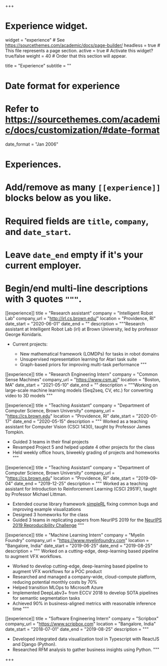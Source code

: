 +++
# Experience widget.
widget = "experience"  # See https://sourcethemes.com/academic/docs/page-builder/
headless = true  # This file represents a page section.
active = true  # Activate this widget? true/false
weight = 40  # Order that this section will appear.

title = "Experience"
subtitle = ""

# Date format for experience
#   Refer to https://sourcethemes.com/academic/docs/customization/#date-format
date_format = "Jan 2006"

# Experiences.
#   Add/remove as many `[[experience]]` blocks below as you like.
#   Required fields are `title`, `company`, and `date_start`.
#   Leave `date_end` empty if it's your current employer.
#   Begin/end multi-line descriptions with 3 quotes `"""`.

[[experience]]
  title = "Research assistant"
  company = "Intelligent Robot Lab"
  company_url = "http://irl.cs.brown.edu/"
  location = "Providence, RI"
  date_start = "2020-06-01"
  date_end = ""
  description = """Research assistant at Intelligent Robot Lab (irl) at Brown University, led by professor George Konidaris.

  * Current projects:

    * New mathematical framework (LOMDPs) for tasks in robot domains
    * Unsupervised representation learning for Atari task suite
    * Graph-based priors for improving multi-task performance
"""

[[experience]]
  title = "Research Engineering Intern"
  company = "Common Sense Machines"
  company_url = "https://www.csm.ai/"
  location = "Boston, MA"
  date_start = "2021-05-10"
  date_end = ""
  description = """Working on large-scale machine learning models (Seq2seq, CV, etc.) for converting video to 3D models
"""

[[experience]]
  title = "Teaching Assistant"
  company = "Department of Computer Science, Brown University"
  company_url = "https://cs.brown.edu"
  location = "Providence, RI"
  date_start = "2020-01-17"
  date_end = "2020-05-15"
  description = """ Worked as a teaching assistant for Computer Vision (CSCI 1430), taught by Professor James Tompkin. 

  * Guided 3 teams in their final projects
  * Revamped Project 5 and helped update 4 other projects for the class
  * Held weekly office hours, biweekly grading of projects and homeworks
"""

[[experience]]
  title = "Teaching Assistant"
  company = "Department of Computer Science, Brown University"
  company_url = "https://cs.brown.edu"
  location = "Providence, RI"
  date_start = "2019-09-04"
  date_end = "2019-12-25"
  description = """ Worked as a teaching assistant for Introduction to Reinforcement Learning (CSCI 2951F), taught by Professor Michael Littman. 

  * Extended course library framework [simpleRL](https://github.com/david-abel/simple_rl) fixing common bugs and improving example visualizations
  * Designed 3 homeworks for the class
  * Guided 3 teams in replicating papers from NeurIPS 2019 for the [NeurIPS 2019 Reproducibility Challenge](https://reproducibility-challenge.github.io/neurips2019)
"""

[[experience]]
  title = "Machine Learning Intern"
  company = "Myelin Foundry"
  company_url = "https://www.myelinfoundry.com"
  location = "Bangalore, India"
  date_start = "2019-06-25"
  date_end = "2019-08-25"
  description = """ Worked on a cutting-edge, deep-learning based pipeline to augment VFX workflows. 

  * Worked to develop cutting-edge, deep-learning based pipeline to augment VFX workflows for a POC product
  * Researched and managed a company-wide, cloud-compute platform, reducing potential monthly costs by 70% 
  * Helped transition MLOps to Microsoft Azure
  * Implemented DeepLabv3+ from ECCV 2018 to develop SOTA pipelines for semantic segmentation tasks
  * Achieved 90% in business-aligned metrics with reasonable inference time
"""

[[experience]]
  title = "Software Engineering Intern"
  company = "Scripbox"
  company_url = "https://www.scripbox.com"
  location = "Bangalore, India"
  date_start = "2018-07-01"
  date_end = "2019-08-25"
  description = """  
  * Developed integrated data visualization tool in Typescript with ReactJS and Django (Python). 
  * Researched RFM analysis to gather business insights using Python.
"""

+++

